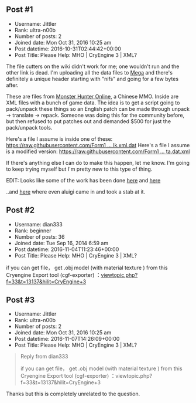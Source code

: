 ## Post #1
- Username: Jittler
- Rank: ultra-n00b
- Number of posts: 2
- Joined date: Mon Oct 31, 2016 10:25 am
- Post datetime: 2016-10-31T02:44:42+00:00
- Post Title: Please Help: MHO | CryEngine 3 | XML?

The file cutters on the wiki didn't work for me; one wouldn't run and the other link is dead. I'm uploading all the data files to [Mega](https://mega.nz/#fm/TxxXiZQB) and there's definitely a unique header starting with "nifs" and going for a few bytes after.

These are files from [Monster Hunter Online](http://mho.qq.com), a Chinese MMO. Inside are XML files with a bunch of game data. The idea is to get a script going to pack/unpack these things so an English patch can be made through unpack -> translate -> repack. Someone was doing this for the community before, but then refused to put patches out and demanded $500 for just the pack/unpack tools.

Here's a file I assume is inside one of these: [https://raw.githubusercontent.com/Form1 ... lk.xml.dat](https://raw.githubusercontent.com/Form1ca/Monster-Hunter-Online/master/Data/npctalk.xml.dat)
Here's a file I assume is a modified version: [https://raw.githubusercontent.com/Form1 ... ta.dat.xml](https://raw.githubusercontent.com/Form1ca/Monster-Hunter-Online/master/Data/equipdata.dat.xml)

If there's anything else I can do to make this happen, let me know. I'm going to keep trying myself but I'm pretty new to this type of thing.

EDIT: Looks like some of the work has been done [here](http://aluigi.altervista.org/bms/monster_hunter_nifs.bms) and [here](http://forum.xentax.com/viewtopic.php?f=10&t=12679)

..and [here](http://backup.zenhax.com/viewtopic.php?t=1976) where even aluigi came in and took a stab at it.
## Post #2
- Username: dian333
- Rank: beginner
- Number of posts: 36
- Joined date: Tue Sep 16, 2014 6:59 am
- Post datetime: 2016-11-04T11:23:46+00:00
- Post Title: Please Help: MHO | CryEngine 3 | XML?

if you can get file，
get .obj model (with material texture ) 
from this
Cryengine Export tool (cgf-exporter) 
：[viewtopic.php?f=33&t=13137&hilit=CryEngine+3](http://forum.xentax.com/viewtopic.php?f=33&t=13137&hilit=CryEngine+3)
## Post #3
- Username: Jittler
- Rank: ultra-n00b
- Number of posts: 2
- Joined date: Mon Oct 31, 2016 10:25 am
- Post datetime: 2016-11-07T14:26:09+00:00
- Post Title: Please Help: MHO | CryEngine 3 | XML?

> Reply from dian333
>
> if you can get file，
get .obj model (with material texture ) 
from this
Cryengine Export tool (cgf-exporter) 
：viewtopic.php?f=33&t=13137&hilit=CryEngine+3

Thanks but this is completely unrelated to the question.
